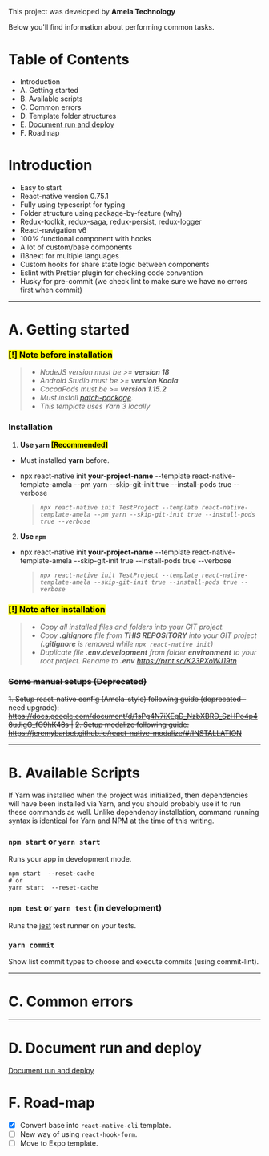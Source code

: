 This project was developed by **Amela Technology**

Below you'll find information about performing common tasks.

# Table of Contents

- Introduction
- A. Getting started
- B. Available scripts
- C. Common errors
- D. Template folder structures
- E. [Document run and deploy](/template/RUN_DEPLOY.md)
- F. Roadmap

# Introduction

- Easy to start
- React-native version 0.75.1
- Fully using typescript for typing
- Folder structure using package-by-feature (why)
- Redux-toolkit, redux-saga, redux-persist, redux-logger
- React-navigation v6
- 100% functional component with hooks
- A lot of custom/base components
- i18next for multiple languages
- Custom hooks for share state logic between components
- Eslint with Prettier plugin for checking code convention
- Husky for pre-commit (we check lint to make sure we have no errors first when commit)

---

# A. Getting started

### <mark>[!] Note before installation</mark>

> - _NodeJS version must be >= **version 18**_
> - _Android Studio must be >= **version Koala**_
> - _CocoaPods must be >= **version 1.15.2**_
> - _Must install [patch-package](https://github.com/ds300/patch-package)._
> - _This template uses Yarn 3 locally_

### Installation

1. **Use `yarn` <mark>[Recommended]</mark>**

- Must installed **yarn** before.
- npx react-native init **your-project-name** --template react-native-template-amela --pm yarn --skip-git-init true --install-pods true --verbose

  > _`npx react-native init TestProject --template react-native-template-amela --pm yarn --skip-git-init true --install-pods true --verbose`_

2. **Use `npm`**

- npx react-native init **your-project-name** --template react-native-template-amela --skip-git-init true --install-pods true --verbose

  > _`npx react-native init TestProject --template react-native-template-amela --skip-git-init true --install-pods true --verbose`_

### <mark>[!] Note after installation</mark>

> - _Copy all installed files and folders into your GIT project._
> - _Copy **.gitignore** file from **THIS REPOSITORY** into your GIT project (**.gitignore** is removed while `npx react-native init`)_
> - _Duplicate file **.env.development** from folder **environment** to your root project. Rename to **.env** https://prnt.sc/K23PXoWJ19tn_

### ~~Some manual setups (Deprecated)~~

~~1. Setup react-native config (Amela-style) following guide (deprecated - need upgrade): https://docs.google.com/document/d/1sPg4N7iXEgD_NzbXBRD_SzHPo4p48uJIgG_fC9hK48s |~~
~~2. Setup modalize following guide: https://jeremybarbet.github.io/react-native-modalize/#/INSTALLATION~~

---

# B. Available Scripts

If Yarn was installed when the project was initialized, then dependencies will have been installed via Yarn, and you should probably use it to run these commands as well. Unlike dependency installation, command running syntax is identical for Yarn and NPM at the time of this writing.

### `npm start` or `yarn start`

Runs your app in development mode.

```
npm start  --reset-cache
# or
yarn start  --reset-cache
```

### `npm test` or `yarn test` (in development)

Runs the [jest](https://github.com/facebook/jest) test runner on your tests.

### `yarn commit`

Show list commit types to choose and execute commits (using commit-lint).

---

# C. Common errors

---

# D. Document run and deploy

[Document run and deploy](/template/RUN_DEPLOY.md)

# F. Road-map

- [x] Convert base into `react-native-cli` template.
- [ ] New way of using `react-hook-form`.
- [ ] Move to Expo template.
